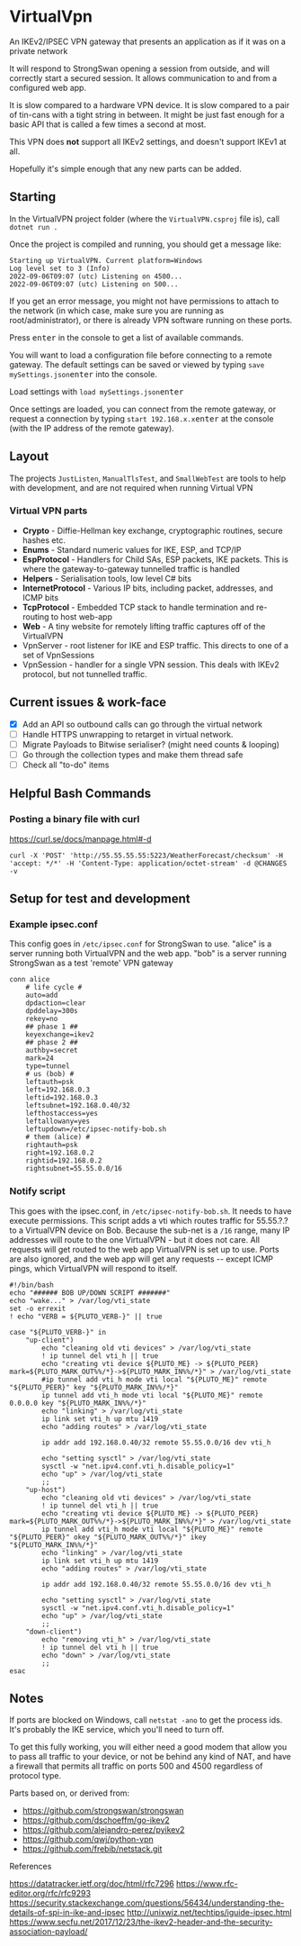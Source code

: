 # VirtualVpn

An IKEv2/IPSEC VPN gateway that presents an application as if it was on a private network

It will respond to StrongSwan opening a session from outside, and will
correctly start a secured session. It allows communication to and from
a configured web app.

It is slow compared to a hardware VPN device. It is slow compared to a
pair of tin-cans with a tight string in between. It might be just fast
enough for a basic API that is called a few times a second at most.

This VPN does **not** support all IKEv2 settings, and doesn't support IKEv1 at all.

Hopefully it's simple enough that any new parts can be added.

## Starting

In the VirtualVPN project folder (where the `VirtualVPN.csproj` file is), call
`dotnet run .`

Once the project is compiled and running, you should get a message like:
```
Starting up VirtualVPN. Current platform=Windows
Log level set to 3 (Info)
2022-09-06T09:07 (utc) Listening on 4500...
2022-09-06T09:07 (utc) Listening on 500...
```

If you get an error message, you might not have permissions to attach to the network
(in which case, make sure you are running as root/administrator),
or there is already VPN software running on these ports.

Press <kbd>enter</kbd> in the console to get a list of available commands.

You will want to load a configuration file before connecting to a remote gateway.
The default settings can be saved or viewed by typing `save mySettings.json`<kbd>enter</kbd> into the console.

Load settings with `load mySettings.json`<kbd>enter</kbd>

Once settings are loaded, you can connect from the remote gateway, or request a connection
by typing `start 192.168.x.x`<kbd>enter</kbd> at the console (with the IP address of the remote gateway).

## Layout

The projects `JustListen`, `ManualTlsTest`, and `SmallWebTest` are tools to help with development,
and are not required when running Virtual VPN

### Virtual VPN parts

- **Crypto** - Diffie-Hellman key exchange, cryptographic routines, secure hashes etc.
- **Enums** - Standard numeric values for IKE, ESP, and TCP/IP
- **EspProtocol** - Handlers for Child SAs, ESP packets, IKE packets. This is where the gateway-to-gateway tunnelled traffic is handled
- **Helpers** - Serialisation tools, low level C# bits
- **InternetProtocol** - Various IP bits, including packet, addresses, and ICMP bits
- **TcpProtocol** - Embedded TCP stack to handle termination and re-routing to host web-app
- **Web** - A tiny website for remotely lifting traffic captures off of the VirtualVPN
- VpnServer - root listener for IKE and ESP traffic. This directs to one of a set of VpnSessions
- VpnSession - handler for a single VPN session. This deals with IKEv2 protocol, but not tunnelled traffic.

## Current issues & work-face

- [x] Add an API so outbound calls can go through the virtual network
- [ ] Handle HTTPS unwrapping to retarget in virtual network.
- [ ] Migrate Payloads to Bitwise serialiser? (might need counts & looping)
- [ ] Go through the collection types and make them thread safe
- [ ] Check all "to-do" items

## Helpful Bash Commands

### Posting a binary file with curl
https://curl.se/docs/manpage.html#-d
```
curl -X 'POST' 'http://55.55.55.55:5223/WeatherForecast/checksum' -H 'accept: */*' -H 'Content-Type: application/octet-stream' -d @CHANGES -v
```

## Setup for test and development

### Example ipsec.conf

This config goes in `/etc/ipsec.conf` for StrongSwan to use.
"alice" is a server running both VirtualVPN and the web app.
"bob" is a server running StrongSwan as a test 'remote' VPN
gateway

```
conn alice
    # life cycle #
    auto=add
    dpdaction=clear
    dpddelay=300s
    rekey=no
    ## phase 1 ##
    keyexchange=ikev2
    ## phase 2 ##
    authby=secret
    mark=24
    type=tunnel
    # us (bob) #
    leftauth=psk
    left=192.168.0.3
    leftid=192.168.0.3
    leftsubnet=192.168.0.40/32
    lefthostaccess=yes
    leftallowany=yes
    leftupdown=/etc/ipsec-notify-bob.sh
    # them (alice) #
    rightauth=psk
    right=192.168.0.2
    rightid=192.168.0.2
    rightsubnet=55.55.0.0/16
```

### Notify script

This goes with the ipsec.conf, in `/etc/ipsec-notify-bob.sh`.
It needs to have execute permissions. This script adds a vti 
which routes traffic for 55.55.?.? to a VirtualVPN device on
Bob. Because the sub-net is a `/16` range, many IP addresses
will route to the one VirtualVPN - but it does not care. All
requests will get routed to the web app VirtualVPN is set up
to use. Ports are also ignored, and the web app will get any
requests -- except ICMP pings, which VirtualVPN will respond
to itself.

```
#!/bin/bash
echo "###### BOB UP/DOWN SCRIPT #######"
echo "wake..." > /var/log/vti_state
set -o errexit
! echo "VERB = ${PLUTO_VERB-}" || true

case "${PLUTO_VERB-}" in
    "up-client")
        echo "cleaning old vti devices" > /var/log/vti_state
        ! ip tunnel del vti_h || true
        echo "creating vti device ${PLUTO_ME} -> ${PLUTO_PEER} mark=${PLUTO_MARK_OUT%%/*}->${PLUTO_MARK_IN%%/*}" > /var/log/vti_state
        #ip tunnel add vti_h mode vti local "${PLUTO_ME}" remote "${PLUTO_PEER}" key "${PLUTO_MARK_IN%%/*}"
        ip tunnel add vti_h mode vti local "${PLUTO_ME}" remote 0.0.0.0 key "${PLUTO_MARK_IN%%/*}"
        echo "linking" > /var/log/vti_state
        ip link set vti_h up mtu 1419
        echo "adding routes" > /var/log/vti_state

        ip addr add 192.168.0.40/32 remote 55.55.0.0/16 dev vti_h

        echo "setting sysctl" > /var/log/vti_state
        sysctl -w "net.ipv4.conf.vti_h.disable_policy=1"
        echo "up" > /var/log/vti_state
        ;;
    "up-host")
        echo "cleaning old vti devices" > /var/log/vti_state
        ! ip tunnel del vti_h || true
        echo "creating vti device ${PLUTO_ME} -> ${PLUTO_PEER} mark=${PLUTO_MARK_OUT%%/*}->${PLUTO_MARK_IN%%/*}" > /var/log/vti_state
        ip tunnel add vti_h mode vti local "${PLUTO_ME}" remote "${PLUTO_PEER}" okey "${PLUTO_MARK_OUT%%/*}" ikey "${PLUTO_MARK_IN%%/*}"
        echo "linking" > /var/log/vti_state
        ip link set vti_h up mtu 1419
        echo "adding routes" > /var/log/vti_state

        ip addr add 192.168.0.40/32 remote 55.55.0.0/16 dev vti_h

        echo "setting sysctl" > /var/log/vti_state
        sysctl -w "net.ipv4.conf.vti_h.disable_policy=1"
        echo "up" > /var/log/vti_state
        ;;
    "down-client")
        echo "removing vti_h" > /var/log/vti_state
        ! ip tunnel del vti_h || true
        echo "down" > /var/log/vti_state
        ;;
esac
```

## Notes

If ports are blocked on Windows,  call `netstat -ano` to get
the process ids. It's probably the IKE service, which you'll
need to turn off.

To get this fully working, you will either need a good modem
that allow you to pass all traffic to your device, or not be
behind any kind of NAT, and have a firewall that permits all
traffic on ports 500 and 4500 regardless of protocol type.

Parts based on, or derived from:

- https://github.com/strongswan/strongswan
- https://github.com/dschoeffm/go-ikev2
- https://github.com/alejandro-perez/pyikev2
- https://github.com/qwj/python-vpn
- https://github.com/frebib/netstack.git

References

https://datatracker.ietf.org/doc/html/rfc7296
https://www.rfc-editor.org/rfc/rfc9293
https://security.stackexchange.com/questions/56434/understanding-the-details-of-spi-in-ike-and-ipsec
http://unixwiz.net/techtips/iguide-ipsec.html
https://www.secfu.net/2017/12/23/the-ikev2-header-and-the-security-association-payload/